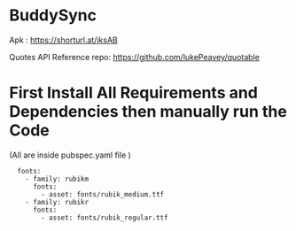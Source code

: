 # BuddySync

Apk : https://shorturl.at/jksAB

Quotes API Reference repo: https://github.com/lukePeavey/quotable

# First Install All Requirements and Dependencies then manually run the Code
(All are inside pubspec.yaml file )
```
  fonts:
    - family: rubikm
      fonts:
        - asset: fonts/rubik_medium.ttf
    - family: rubikr
      fonts:
        - asset: fonts/rubik_regular.ttf
        
```
